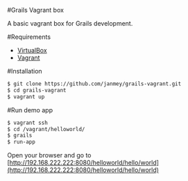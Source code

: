 #Grails Vagrant box

A basic vagrant box for Grails development.

#Requirements

* [VirtualBox](https://www.virtualbox.org)
* [Vagrant](http://vagrantup.com)

#Installation

```bash
$ git clone https://github.com/janmey/grails-vagrant.git
$ cd grails-vagrant
$ vagrant up
```

#Run demo app

```bash
$ vagrant ssh
$ cd /vagrant/helloworld/
$ grails 
$ run-app
```

Open your browser and go to [http://192.168.222.222:8080/helloworld/hello/world](http://192.168.222.222:8080/helloworld/hello/world)
